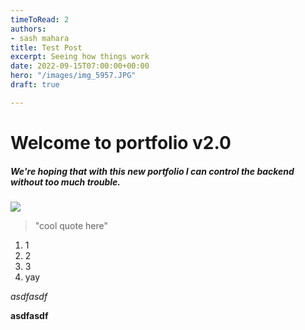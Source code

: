 ```yaml
---
timeToRead: 2
authors:
- sash mahara
title: Test Post
excerpt: Seeing how things work
date: 2022-09-15T07:00:00+00:00
hero: "/images/img_5957.JPG"
draft: true

---
```

# Welcome to portfolio v2.0

##### We're hoping that with this new portfolio I can control the backend without too much trouble. 

![](/images/c3cdc7ad-0869-459c-a033-9eff81942c43.jpg)

> "cool quote here"

1. 1
2. 2
3. 3
4. yay

_asdfasdf_

**asdfasdf**